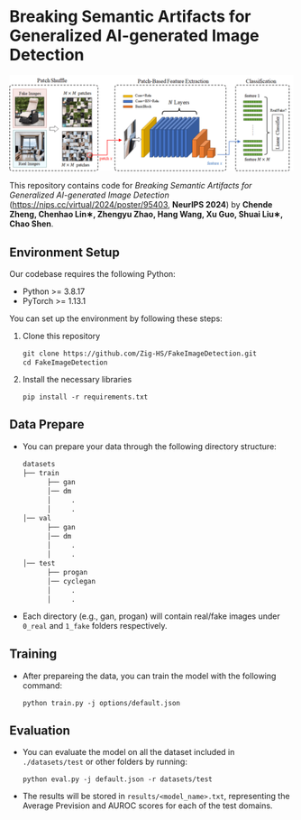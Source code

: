 # Breaking Semantic Artifacts for Generalized AI-generated Image Detection

![image-20241230200925456](README.assets/pipeline.png)

This repository contains code for *Breaking Semantic Artifacts for Generalized AI-generated Image Detection* (https://nips.cc/virtual/2024/poster/95403, **NeurIPS 2024**) by **Chende Zheng, Chenhao Lin∗, Zhengyu Zhao, Hang Wang, Xu Guo, Shuai Liu∗, Chao Shen**.

## Environment Setup

Our codebase requires the following Python:

+   Python >= 3.8.17
+   PyTorch >= 1.13.1

You can set up the environment by following these steps:

1.  Clone this repository

    ```shell
    git clone https://github.com/Zig-HS/FakeImageDetection.git
    cd FakeImageDetection
    ```

2.  Install the necessary libraries

    ```shell
    pip install -r requirements.txt
    ```

## Data Prepare

+   You can prepare your data through the following directory structure:

    ```
    datasets
    ├── train
          ├── gan
          │── dm
          │     .
          │     .
    │── val
          ├── gan
          │── dm
          │     .
          │     .
    │── test
          ├── progan
          │── cyclegan
          │     .
          │     .
    ```

+   Each directory (e.g., gan, progan) will contain real/fake images under `0_real` and `1_fake` folders respectively.

## Training

+   After prepareing the data, you can train the model with the following command:

    ```shell
    python train.py -j options/default.json
    ```

## Evaluation

+   You can evaluate the model on all the dataset included in `./datasets/test` or other folders by running:

    ```
    python eval.py -j default.json -r datasets/test
    ```

+   The results will be stored in `results/<model_name>.txt`, representing the Average Prevision and AUROC scores for each of the test domains.

